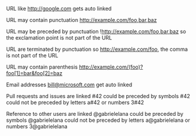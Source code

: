 
URL like http://google.com gets auto linked

URL may contain punctuation http://example.com/foo,bar,baz

URL may be preceded by punctuation !http://example.com/foo,bar,baz so the exclamation point is not part of the URL

URL are terminated by punctuation so http://example.com/foo, the comma is not part of the URL

URL may contain parenthesis http://example.com/(foo)?foo[1]=bar&foo[2]=baz

Email addresses bill@microsoft.com get auto linked

Pull requests and issues are linked #42
  could be preceded by symbols \#42
  could not be preceded by letters a#42 or numbers 3#42

Reference to other users are linked @gabrielelana
  could be preceded by symbols \@gabrielelana
  could not be preceded by letters a@gabrielelana or numbers 3@gabrielelana
